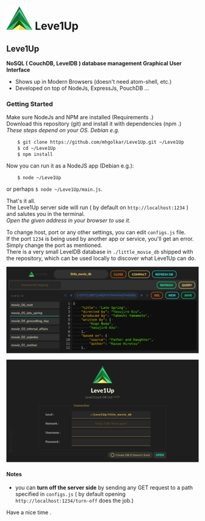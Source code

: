 
# [![](./resources/icon-small.png)]() Leve1Up

## Leve1Up
**NoSQL ( CouchDB, LevelDB ) database management Graphical User Interface**

* Shows up in Modern Browsers (doesn't need atom-shell, etc.)
* Developed on top of NodeJs, ExpressJs, PouchDB ...

### Getting Started
Make sure NodeJs and NPM are installed (Requirements .)   
Download this repository (git) and install it with dependencies (npm .)     
*These steps depend on your OS. Debian  e.g.*   
```
	$ git clone https://github.com/mhgolkar/Leve1Up.git ~/Leve1Up
	$ cd ~/Leve1Up
	$ npm install
```
Now you can run it as a NodeJS app (Debian e.g.):
```
	$ node ~/Leve1Up
```
or perhaps `$ node ~/Leve1Up/main.js`.


That's it all.   
The Leve1Up server side will run ( by default on `http://localhost:1234` ) and salutes you in the terminal.   
*Open the given address in your browser to use it.*  

To change host, port  or any other settings, you can edit `configs.js` file.  
If the port `1234` is being used by another app or service, you'll get an error. Simply change the port as mentioned.   
There is a very small LevelDB database in `./little_movie_db` shipped with the repository, which can be used locally to discover what Leve1Up can do.   

[![](./resources/screenshot-editor.png)]()

[![](./resources/screenshot-connection.png)]()

#### Notes
* you can **turn off the server side** by sending any GET request to a path specified in `configs.js` ( by default opening `http://localhost:1234/turn-off` does the job.)  

Have a nice time .
